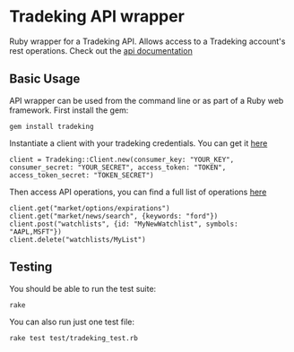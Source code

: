 # Tradeking API wrapper

Ruby wrapper for a Tradeking API.
Allows access to a Tradeking account's rest operations. Check out the [api documentation](https://developers.tradeking.com/documentation/getting-started)


## Basic Usage

API wrapper can be used from the command line or as part of a Ruby web framework. First install the gem:

    gem install tradeking

Instantiate a client with your tradeking credentials. You can get it [here](https://developers.tradeking.com/applications)

    client = Tradeking::Client.new(consumer_key: "YOUR_KEY", consumer_secret: "YOUR_SECRET", access_token: "TOKEN", access_token_secret: "TOKEN_SECRET")

Then access API operations, you can find a full list of operations [here](https://developers.tradeking.com/documentation/request-structure)

    client.get("market/options/expirations")
    client.get("market/news/search", {keywords: "ford"})
    client.post("watchlists", {id: "MyNewWatchlist", symbols: "AAPL,MSFT"})
    client.delete("watchlists/MyList")


## Testing

You should be able to run the test suite:

    rake

You can also run just one test file:

    rake test test/tradeking_test.rb


